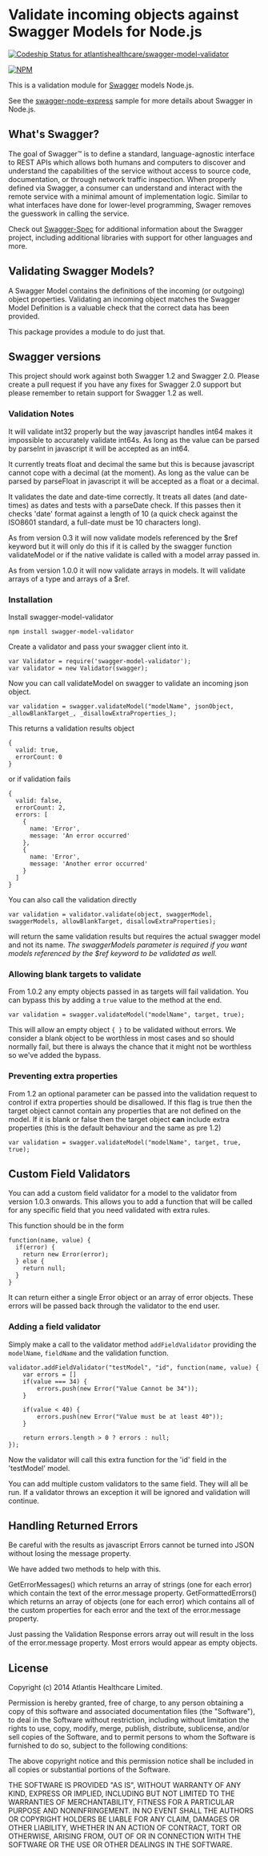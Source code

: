 # Validate incoming objects against Swagger Models for Node.js
[ ![Codeship Status for atlantishealthcare/swagger-model-validator](https://codeship.io/projects/a4ec3310-3b9b-0132-060c-1e7e00028aa9/status)](https://codeship.io/projects/42728)

[![NPM](https://nodei.co/npm/swagger-model-validator.png?downloads=true)](https://nodei.co/npm-dl/swagger-model-validator/)

This is a validation module for [Swagger](https://github.com/swagger-api/swagger-spec) models Node.js.

See the [swagger-node-express](https://github.com/swagger-api/swagger-node-express/blob/master/SAMPLE.md) sample for more details about Swagger in Node.js.

## What's Swagger?
The goal of Swagger™ is to define a standard, language-agnostic interface to REST APIs which allows both humans and computers to discover and understand the capabilities of the service without access to source code, documentation, or through network traffic inspection. When properly defined via Swagger, a consumer can understand and interact with the remote service with a minimal amount of implementation logic. Similar to what interfaces have done for lower-level programming, Swager removes the guesswork in calling the service.

Check out [Swagger-Spec](https://github.com/swagger-api/swagger-spec) for additional information about the Swagger project, including additional libraries with support for other languages and more. 

## Validating Swagger Models?
A Swagger Model contains the definitions of the incoming (or outgoing) object properties.  Validating an incoming object matches the Swagger Model Definition is a valuable check that the correct data has been provided.

This package provides a module to do just that.

## Swagger versions
This project should work against both Swagger 1.2 and Swagger 2.0.  Please create a pull request if you have any fixes for Swagger 2.0 support but please remember to retain support for Swagger 1.2 as well.

### Validation Notes
It will validate int32 properly but the way javascript handles int64 makes it impossible to accurately validate int64s.
As long as the value can be parsed by parseInt in javascript it will be accepted as an int64.

It currently treats float and decimal the same but this is because javascript cannot cope with a decimal (at the moment).
As long as the value can be parsed by parseFloat in javascript it will be accepted as a float or a decimal.

It validates the date and date-time correctly.  It treats all dates (and date-times) as dates and tests with a parseDate
check.  If this passes then it checks 'date' format against a length of 10 (a quick check against the ISO8601 standard, a full-date must be 10 characters long).

As from version 0.3 it will now validate models referenced by the $ref keyword but it will only do this if it is called
by the swagger function validateModel or if the native validate is called with a model array passed in.

As from version 1.0.0 it will now validate arrays in models.  It will validate arrays of a type and arrays of a $ref.
### Installation
Install swagger-model-validator

```
npm install swagger-model-validator
```

Create a validator and pass your swagger client into it.
```
var Validator = require('swagger-model-validator');
var validator = new Validator(swagger);
```

Now you can call validateModel on swagger to validate an incoming json object.

```
var validation = swagger.validateModel("modelName", jsonObject, _allowBlankTarget_, _disallowExtraProperties_);
```

This returns a validation results object

```
{
  valid: true,
  errorCount: 0
}
```
or if validation fails
```
{
  valid: false,
  errorCount: 2,
  errors: [
    {
      name: 'Error',
      message: 'An error occurred'
    },
    {
      name: 'Error',
      message: 'Another error occurred'
    }
  ]
}
```

You can also call the validation directly

```
var validation = validator.validate(object, swaggerModel, swaggerModels, allowBlankTarget, disallowExtraProperties);
```

will return the same validation results but requires the actual swagger model and not its name.  _The swaggerModels
parameter is required if you want models referenced by the $ref keyword to be validated as well._

### Allowing blank targets to validate
From 1.0.2 any empty objects passed in as targets will fail validation.  You can bypass this by adding a `true` value to
the method at the end.

```
var validation = swagger.validateModel("modelName", target, true);
```

This will allow an empty object `{ }` to be validated without errors. We consider a blank object to be worthless in most
cases and so should normally fail, but there is always the chance that it might not be worthless so we've added the bypass.

### Preventing extra properties
From 1.2 an optional parameter can be passed into the validation request to control if extra properties should be disallowed.
If this flag is true then the target object cannot contain any properties that are not defined on the model.
If it is blank or false then the target object __can__ include extra properties (this is the default behaviour and the same
as pre 1.2)

```
var validation = swagger.validateModel("modelName", target, true, true);
```

## Custom Field Validators
You can add a custom field validator for a model to the validator from version 1.0.3 onwards.  This allows you to add a
function that will be called for any specific field that you need validated with extra rules.

This function should be in the form
```
function(name, value) {
  if(error) {
    return new Error(error);
  } else {
    return null;
  }
}
```
It can return either a single Error object or an array of error objects.  These errors will be passed back through the
validator to the end user.

### Adding a field validator
Simply make a call to the validator method ```addFieldValidator``` providing the ```modelName```, ```fieldName``` and
the validation function.

```
validator.addFieldValidator("testModel", "id", function(name, value) {
    var errors = []
    if(value === 34) {
        errors.push(new Error("Value Cannot be 34"));
    }

    if(value < 40) {
        errors.push(new Error("Value must be at least 40"));
    }

    return errors.length > 0 ? errors : null;
});
```
Now the validator will call this extra function for the 'id' field in the 'testModel' model.

You can add multiple custom validators to the same field.  They will all be run.  If a validator throws an exception it
will be ignored and validation will continue.

## Handling Returned Errors
Be careful with the results as javascript Errors cannot be turned into JSON without losing the message property.

We have added two methods to help with this.

GetErrorMessages() which returns an array of strings (one for each error) which contain the text of the error.message property.
GetFormattedErrors() which returns an array of objects (one for each error) which contains all of the custom properties for each error and the text of the error.message property.

Just passing the Validation Response errors array out will result in the loss of the error.message property.  Most errors would appear as empty objects.

## License
Copyright (c) 2014 Atlantis Healthcare Limited.

Permission is hereby granted, free of charge, to any person obtaining a copy
of this software and associated documentation files (the "Software"), to deal
in the Software without restriction, including without limitation the rights
to use, copy, modify, merge, publish, distribute, sublicense, and/or sell
copies of the Software, and to permit persons to whom the Software is
furnished to do so, subject to the following conditions:

The above copyright notice and this permission notice shall be included in
all copies or substantial portions of the Software.

THE SOFTWARE IS PROVIDED "AS IS", WITHOUT WARRANTY OF ANY KIND, EXPRESS OR
IMPLIED, INCLUDING BUT NOT LIMITED TO THE WARRANTIES OF MERCHANTABILITY,
FITNESS FOR A PARTICULAR PURPOSE AND NONINFRINGEMENT. IN NO EVENT SHALL THE
AUTHORS OR COPYRIGHT HOLDERS BE LIABLE FOR ANY CLAIM, DAMAGES OR OTHER
LIABILITY, WHETHER IN AN ACTION OF CONTRACT, TORT OR OTHERWISE, ARISING FROM,
OUT OF OR IN CONNECTION WITH THE SOFTWARE OR THE USE OR OTHER DEALINGS IN
THE SOFTWARE.
